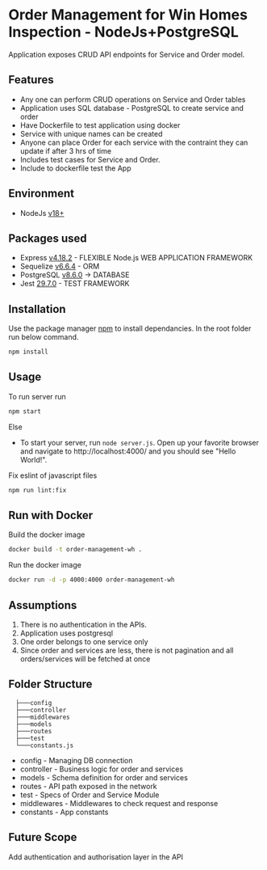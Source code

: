 # Order Management for Win Homes Inspection - NodeJs+PostgreSQL

Application exposes CRUD API endpoints for Service and Order model. 

## Features
- Any one can perform CRUD operations on Service and Order tables
- Application uses SQL database - PostgreSQL to create service and order
- Have Dockerfile to test application using docker
- Service with unique names can be created
- Anyone can place Order for each service with the contraint they can update if after 3 hrs of time
- Includes test cases for Service and Order.
- Include to dockerfile test the App 

## Environment
- NodeJs [v18+](https://nodejs.org/en/download/)
## Packages used
- Express [v4.18.2](https://www.npmjs.com/package/express) - FLEXIBLE Node.js WEB APPLICATION FRAMEWORK
- Sequelize [v6.6.4](https://www.npmjs.com/package/sequelize) - ORM
- PostgreSQL [v8.6.0](https://www.npmjs.com/package/pg) -> DATABASE
- Jest [29.7.0](https://www.npmjs.com/package/jest) - TEST FRAMEWORK

## Installation

Use the package manager [npm](https://www.npmjs.com/) to install dependancies. In the root folder run below command.

```bash
npm install
```

## Usage
To run server run

```bash
npm start
```

Else 
- To start your server, run `node server.js`.  Open up your favorite browser and navigate to http://localhost:4000/ and you should see "Hello World!".

Fix eslint of javascript files
```bash
npm run lint:fix
```
## Run with Docker
Build the docker image
```bash
docker build -t order-management-wh .
```
Run the docker image 
```bash
docker run -d -p 4000:4000 order-management-wh
```

## Assumptions
1. There is no authentication in the APIs.
2. Application uses postgresql
3. One order belongs to one service only
4. Since order and services are less, there is not pagination and all orders/services will be fetched at once

## Folder Structure

```
  ├───config
  ├───controller
  ├───middlewares
  ├───models
  ├───routes
  ├───test
  └───constants.js
```

- config - Managing DB connection
- controller - Business logic for order and services
- models - Schema definition for order and services
- routes - API path exposed in the network
- test - Specs of Order and Service Module
- middlewares - Middlewares to check request and response
- constants - App constants

## Future Scope

Add authentication and authorisation layer in the API